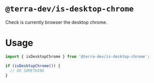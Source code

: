 # `@terra-dev/is-desktop-chrome`

Check is currently browser the desktop chrome.

# Usage

```js
import { isDesktopChrome } from '@terra-dev/is-desktop-chrome';

if (isDesktopChrome()) {
  // DO SOMETHING
}
```
